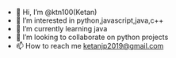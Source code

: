 - 👋 Hi, I’m @ktn100(Ketan)
- 👀 I’m interested in python,javascript,java,c++
- 🌱 I’m currently learning java
- 💞️ I’m looking to collaborate on python projects
- 📫 How to reach me ketanjp2019@gmail.com

<!---
ktn100/ktn100 is a ✨ special ✨ repository because its `README.md` (this file) appears on your GitHub profile.
You can click the Preview link to take a look at your changes.
--->
